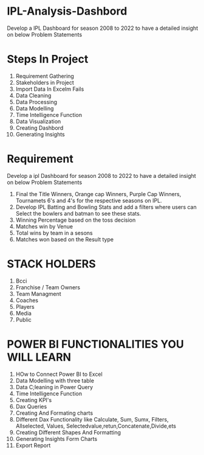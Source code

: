 # IPL-Analysis-Dashbord
Develop a IPL Dashboard for season 2008 to 2022 to have a detailed insight on below Problem Statements

# Steps In Project
1) Requirement Gathering
2) Stakeholders in Project
3) Import Data In Excelm Fails
4) Data Cleaning
5) Data Processing
6) Data Modelling
7) Time Intelligence Function
8) Data Visualization
9) Creating Dashbord
10) Generating Insights

# Requirement 
Develop a  ipl Dashboard for season 2008 to 2022 to have a detailed insight on below Problem Statements
1) Final the Title Winners, Orange cap Winners, Purple Cap Winners, Tournamets 6's and 4's for the respective seasons on IPL.
2) Develop IPL Batting and Bowling Stats and add a filters where users can Select the bowlers and batman to see these stats.
3) Winning Percentage based on the toss decision
4) Matches win by Venue
5) Total wins by team in a sesons
6) Matches won based on the Result type
   
# STACK HOLDERS
1) Bcci
2) Franchise / Team Owners
3) Team Managment
4) Coaches
5) Players
6) Media
7) Public

# POWER BI FUNCTIONALITIES YOU WILL LEARN
1) HOw to Connect Power BI to Excel
2) Data Modelling with three table
3) Data C;leaning in Power Query
4) Time Intelligence Function
5) Creating KPI's
6) Dax Queries
7) Creating And Formating charts
8) Different Dax Functionality like Calculate, Sum, Sumx, Filters, Allselected, Values, Selectedvalue,retun,Concatenate,Divide,ets
9) Creating Different Shapes And Formatting
10) Generating Insights Form Charts
11) Export Report
